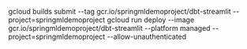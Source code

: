 gcloud builds submit --tag gcr.io/springmldemoproject/dbt-streamlit  --project=springmldemoproject
gcloud run deploy --image gcr.io/springmldemoproject/dbt-streamlit --platform managed  --project=springmldemoproject --allow-unauthenticated
